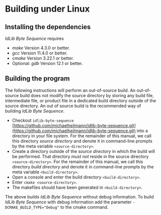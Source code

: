 # Building under Linux

## Installing the dependencies

*IdLib Byte Sequence* requires
- *make* Version 4.3.0 or better.
- *gcc* Version 11.4.0 or better.
- *cmake* Version 3.22.1 or better.
- Optional: *gdb* Version 12.1 or better.

## Building the program
The following instructions will perform an out-of-source build. An out-of-source build does not modify the source directory
by storing any build file, intermediate file, or product file in a dedicated build directory outside of the source directory.
An out of source build is the recommended way of building *IdLib Byte Sequence*.

- Checkout `idlib-byte-sequence` [https://github.com/michaelheilmann/idlib-byte-sequence.git](https://github.com/michaelheilmann/idlib-byte-sequence.git) into a directory in your file system.
  For the remainder of this manual, we call this directory *source directory* and denote it in command-line prompts by the meta variable `<source-directory>`.
- Create a directory outside of the *source directory* in which the build will be performed.
  That directory *must not* reside in the source directory `<source-directory>`.
  For the remainder of this manual, we call this directory *build directory* and denote it in command-line prompts by the meta variable `<build-directory>`.
- Open a console and enter the build directory `<build-directory>`.
- Enter `cmake <source-directory>`.
- The makefiles should have been generated in `<build-directory>`.

The above builds *IdLib Byte Sequence* without debug information. To build *IdLib Byte Sequence* with debug information add the parameter `-DCMAKE_BUILD_TYPE="Debug"` to the cmake command.
